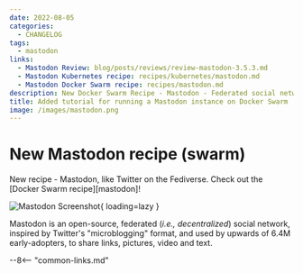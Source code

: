 ```yaml
---
date: 2022-08-05
categories:
  - CHANGELOG
tags:
  - mastodon
links:
  - Mastodon Review: blog/posts/reviews/review-mastodon-3.5.3.md
  - Mastodon Kubernetes recipe: recipes/kubernetes/mastodon.md
  - Mastodon Docker Swarm recipe: recipes/mastodon.md
description: New Docker Swarm Recipe - Mastodon - Federated social network. Think "like twitter but also like email"
title: Added tutorial for running a Mastodon instance on Docker Swarm
image: /images/mastodon.png
---
```


# New Mastodon recipe (swarm)

New recipe - Mastodon, like Twitter on the Fediverse. Check out the [Docker Swarm recipe][mastodon]!

<!-- more -->

![Mastodon Screenshot](/images/mastodon.png){ loading=lazy }

Mastodon is an open-source, federated (*i.e., decentralized*) social network, inspired by Twitter's "microblogging" format, and used by upwards of 6.4M early-adopters, to share links, pictures, video and text.

--8<-- "common-links.md"
